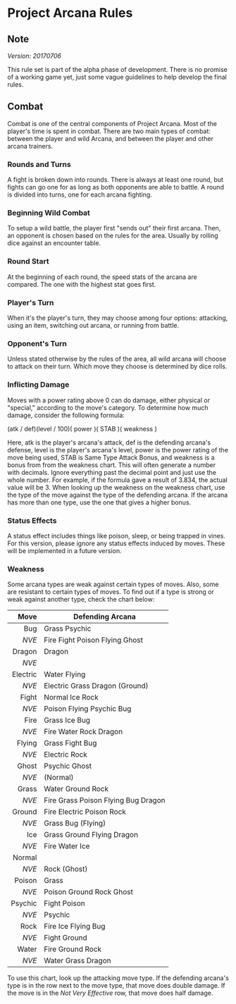 # Project Arcana Rules

## Note
*Version: 20170706*

This rule set is part of the alpha phase of development. There is no promise of a working game yet, just some vague guidelines to help develop the final rules.

## Combat
Combat is one of the central components of Project Arcana. Most of the player's time is spent in combat. There are two main types of combat: between the player and wild Arcana, and between the player and other arcana trainers.

### Rounds and Turns
A fight is broken down into rounds. There is always at least one round, but fights can go one for as long as both opponents are able to battle. A round is divided into turns, one for each arcana fighting.

### Beginning Wild Combat
To setup a wild battle, the player first "sends out" their first arcana. Then, an opponent is chosen based on the rules for the area. Usually by rolling dice against an encounter table.

### Round Start
At the beginning of each round, the speed stats of the arcana are compared. The one with the highest stat goes first.

### Player's Turn
When it's the player's turn, they may choose among four options: attacking, using an item, switching out arcana, or running from battle.

### Opponent's Turn
Unless stated otherwise by the rules of the area, all wild arcana will choose to attack on their turn. Which move they choose is determined by dice rolls.

### Inflicting Damage
Moves with a power rating above 0 can do damage, either physical or "special," according to the move's category. To determine how much damage, consider the following formula:

(atk / def)(level / 100)( power )( STAB )( weakness )

Here, atk is the player's arcana's attack, def is the defending arcana's defense, level is the player's arcana's level, power is the power rating of the move being used, STAB is Same Type Attack Bonus, and weakness is a bonus from from the weakness chart. This will often generate a number with decimals. Ignore everything past the decimal point and just use the whole number. For example, if the formula gave a result of 3.834, the actual value will be 3. When looking up the weakness on the weakness chart, use the type of the move against the type of the defending arcana. If the arcana has more than one type, use the one that gives a higher bonus.

### Status Effects
A status effect includes things like poison, sleep, or being trapped in vines. For this version, please ignore any status effects induced by moves. These will be implemented in a future version.

### Weakness
Some arcana types are weak against certain types of moves. Also, some are resistant to certain types of moves. To find out if a type is strong or weak against another type, check the chart below:

| Move     | Defending Arcana                    |
|---------:|-------------------------------------|
| Bug      | Grass Psychic                       |
|     *NVE*| Fire Fight Poison Flying Ghost      |
| Dragon   | Dragon                              |
|     *NVE*|                                     |
| Electric | Water Flying                        |
|     *NVE*| Electric Grass Dragon (Ground)      |
| Fight    | Normal Ice Rock                     |
|     *NVE*| Poison Flying Psychic Bug           |
| Fire     | Grass Ice Bug                       |
|     *NVE*| Fire Water Rock Dragon              |
| Flying   | Grass Fight Bug                     |
|     *NVE*| Electric Rock                       |
| Ghost    | Psychic Ghost                       |
|     *NVE*| (Normal)                            |
| Grass    | Water Ground Rock                   |
|     *NVE*| Fire Grass Poison Flying Bug Dragon |
| Ground   | Fire Electric Poison Rock           |
|     *NVE*| Grass Bug (Flying)                  |
| Ice      | Grass Ground Flying Dragon          |
|     *NVE*| Fire Water Ice                      |
| Normal   |                                     |
|     *NVE*| Rock (Ghost)                        |
| Poison   | Grass                               |
|     *NVE*| Poison Ground Rock Ghost            |
| Psychic  | Fight Poison                        |
|     *NVE*| Psychic                             |
| Rock     | Fire Ice Flying Bug                 |
|     *NVE*| Fight Ground                        |
| Water    | Fire Ground Rock                    |
|     *NVE*| Water Grass Dragon                  |

To use this chart, look up the attacking move type. If the defending arcana's type is in the row next to the move type, that move does double damage. If the move is in the *Not Very Effective* row, that move does half damage.
